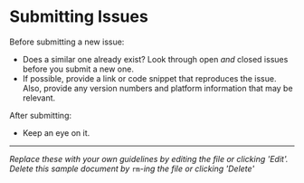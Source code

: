 Submitting Issues
=================

Before submitting a new issue:

* Does a similar one already exist? Look through open *and* closed issues
  before you submit a new one.
* If possible, provide a link or code snippet that reproduces the issue.
  Also, provide any version numbers and platform information that may be
  relevant.

After submitting:

* Keep an eye on it.

-------------------------------------------------------------------------
*Replace these with your own guidelines by editing the file or clicking
'Edit'. Delete this sample document by* `rm`*-ing the file or clicking 
'Delete'*
